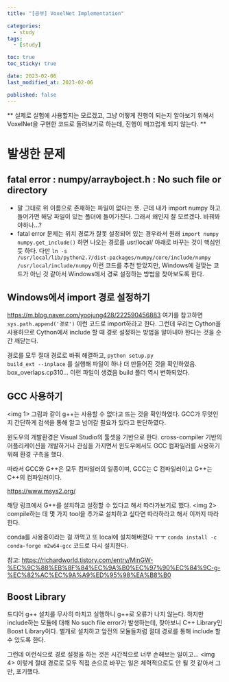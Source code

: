 ```yaml
---
title: "[공부] VoxelNet Implementation"

categories:
  - study
tags:
  - [study]

toc: true
toc_sticky: true

date: 2023-02-06
last_modified_at: 2023-02-06

published: false
---
```


** 실제로 실험에 사용할지는 모르겠고, 그냥 어떻게 진행이 되는지 알아보기 위해서 VoxelNet을 구현한 코드로 돌려보기로 하는데, 진행이 매끄럽게 되지 않는다. **

# 발생한 문제

## fatal error : numpy/arrayboject.h : No such file or directory

* 말 그대로 위 이름으로 존재하는 파일이 없다는 뜻. 근데 내가 import numpy 하고 들어가면 해당 파일이 있는 폴더에 들어가진다. 그래서 왜인지 잘 모르겠다. 바꿔봐야하나...?
* fatal error 문제는 위치 경로가 잘못 설정되어 있는 경우라서 원래
<code>import numpy 
numpy.get_include()</code> 
하면 나오는 경로를 usr/local/ 아래로 바꾸는 것이 핵심인 듯 하다. 다만
<code>ln -s /usr/local/lib/python2.7/dist-packages/numpy/core/include/numpy /usr/local/include/numpy</code>
이런 코드를 추천 받았지만, Windows에 걸맞는 코드가 아닌 것 같아서 Windows에서 경로 설정하는 방법을 찾아보도록 한다.

## Windows에서 import 경로 설정하기

<a>https://m.blog.naver.com/yoojung428/222590456883</a>
여기를 참고하면 
<code>sys.path.append('경로')</code>
이런 코드로 import하라고 한다. 그런데 우리는 Cython을 사용하므로 Cython에서 include 할 때 경로 설정하는 방법을 알아내야 한다는 것을 순간 깨닫는다.

경로를 모두 절대 경로로 바꿔 해결하고, 
<code>python setup.py build_ext --inplace</code>
를 실행해 파일이 하나 더 만들어진 것을 확인하였음. box_overlaps.cp310... 이런 파일이 생겼음
build 폴더 역시 변화되었다.

## GCC 사용하기
<img 1>
그림과 같이 g++는 사용할 수 없다고 뜨는 것을 확인하였다. GCC가 무엇인지 간단하게 검색을 통해 알고 넘어갈 필요가 있다고 판단하였다.

윈도우의 개발환경은 Visual Studio의 툴셋을 기반으로 한다.
cross-compiler 기반의 어플리케이션을 개발하거나 관심을 가지면서 윈도우에서도 GCC 컴파일러를 사용하기 위해 환경 구측을 했다.

따라서 GCC와 G++은 모두 컴파일러의 일종이며, GCC는 C 컴파일러이고 G++는 C++의 컴파일러이다.

<a>https://www.msys2.org/</a>

해당 링크에서 G++를 설치하고 설정할 수 있다고 해서 따라가보기로 했다.
<img 2>
compile하는 데 몇 가지 tool을 추가로 설치하고 싶다면 따라하라고 해서 이까지 따라한다.

conda를 사용중이라는 걸 까먹고 또 local에 설치해버렸다 ㅜㅜ 
<code>conda install -c conda-forge m2w64-gcc</code>
코드로 다시 설치한다.

참고: <a>https://richardworld.tistory.com/entry/MinGW-%EC%9C%88%EB%8F%84%EC%9A%B0%EC%97%90%EC%84%9C-g-%EC%82%AC%EC%9A%A9%ED%95%98%EA%B8%B0</a>

## Boost Library

드디어 g++ 설치를 무사히 마치고 실행하니 g++로 오류가 나지 않는다. 하지만 include하는 모듈에 대해 No such file error가 발생하는데, 찾아보니 C++ Library인 Boost Library이다.
별개로 설치하고 앞전의 모듈들처럼 절대 경로를 통해 include 할 수 있도록 한다.

그런데 이런식으로 경로 설정을 하는 것은 시간적으로 너무 손해보는 일이고...
<img 4>
이렇게 절대 경로로 모두 직접 손으로 바꾸는 일은 체력적으로도 안 될 것 같아서 그만, 포기했다.
